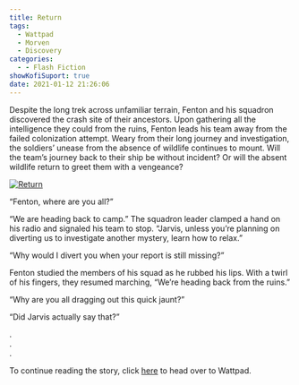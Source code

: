 ```yaml
---
title: Return
tags:
  - Wattpad
  - Morven
  - Discovery
categories:
  - - Flash Fiction
showKofiSuport: true
date: 2021-01-12 21:26:06
---
```


Despite the long trek across unfamiliar terrain, Fenton and his squadron discovered the crash site of their ancestors. Upon gathering all the intelligence they could from the ruins, Fenton leads his team away from the failed colonization attempt. Weary from their long journey and investigation, the soldiers’ unease from the absence of wildlife continues to mount.<!-- more --> Will the team’s journey back to their ship be without incident? Or will the absent wildlife return to greet them with a vengeance?

<div class="center">

[![Return](/images/covers/discovery.png "Return")](https://www.wattpad.com/1009998386-discovery-return)

</div>

“Fenton, where are you all?”

“We are heading back to camp.” The squadron leader clamped a hand on his radio and signaled his team to stop. “Jarvis, unless you’re planning on diverting us to investigate another mystery, learn how to relax.”

“Why would I divert you when your report is still missing?”

Fenton studied the members of his squad as he rubbed his lips. With a twirl of his fingers, they resumed marching, “We’re heading back from the ruins.”

“Why are you all dragging out this quick jaunt?”

“Did Jarvis actually say that?”

<div class="center story-ellipses">

.</br>
.</br>
.</br>

</div>

<div>

To continue reading the story, click [here](https://www.wattpad.com/1009998386-discovery-return) to head over to Wattpad.

</div>
